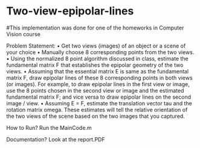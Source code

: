 # Two-view-epipolar-lines
#This implementation was done for one of the homeworks in Computer Vision course


Problem Statement:
  • Get two views (images) of an object or a scene of your choice
  • Manually choose 8 corresponding points from the two views.
  • Using the normalized 8 point algorithm discussed in class, estimate the fundamental matrix F that establishes the epipolar geometry of the two views.
  • Assuming that the essential matrix E is same as the fundamental matrix F, draw epipolar lines of these 8 corresponding points in both views (or images). For example, to draw epipolar lines in the first view or image, use the 8 points chosen in the second view or image and the estimated fundamental matrix F; and vice versa to draw epipolar lines on the second image / view.
  • Assuming E = F, estimate the translation vector tau and the rotation matrix omega. These estimates will tell the relative orientation of the two views of the scene based on the two images that you captured.
  
  How to Run?
  Run the MainCode.m
  
  Documentation? 
  Look at the report.PDF
